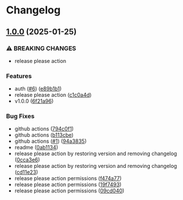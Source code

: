 # Changelog

## [1.0.0](https://github.com/gueriboutmathieu/python_utils/compare/v0.1.0...v1.0.0) (2025-01-25)


### ⚠ BREAKING CHANGES

* release please action

### Features

* auth ([#6](https://github.com/gueriboutmathieu/python_utils/issues/6)) ([e89b1b1](https://github.com/gueriboutmathieu/python_utils/commit/e89b1b1998764153f9f9c7db85edeb2e5ca47255))
* release please action ([c1c0a4d](https://github.com/gueriboutmathieu/python_utils/commit/c1c0a4d8d2eecc675688290d2497b0c3d7c01fe0))
* v1.0.0 ([6f21a96](https://github.com/gueriboutmathieu/python_utils/commit/6f21a967b96479368bce9b5fb662e61b5e02e7d6))


### Bug Fixes

* github actions ([794c0f1](https://github.com/gueriboutmathieu/python_utils/commit/794c0f11c95c642969b878e3aaee1723852309c5))
* github actions ([b113cbe](https://github.com/gueriboutmathieu/python_utils/commit/b113cbe9c084d19f04e1e5a48cd661cf3d8a94aa))
* github actions ([#1](https://github.com/gueriboutmathieu/python_utils/issues/1)) ([94a3835](https://github.com/gueriboutmathieu/python_utils/commit/94a38359a53809e678f26bef7fc9700d2b8f0375))
* readme ([0ab1134](https://github.com/gueriboutmathieu/python_utils/commit/0ab1134629ac253b1ad9e8794326cd2fd938a74b))
* release please action by restoring version and removing changelog ([0cca3e6](https://github.com/gueriboutmathieu/python_utils/commit/0cca3e6934d64969c4502a250b47b254bb08cfb8))
* release please action by restoring version and removing changelog ([cd11e23](https://github.com/gueriboutmathieu/python_utils/commit/cd11e23fdb1b72059d03686fb9f30a73d45f3ffd))
* release please action permissions ([f474a77](https://github.com/gueriboutmathieu/python_utils/commit/f474a77af546c505cac930e6682c9a19024aaeea))
* release please action permissions ([19f7493](https://github.com/gueriboutmathieu/python_utils/commit/19f7493fd023d986484fffc3a2e9b6b2fcaf5073))
* release please action permissions ([09cd040](https://github.com/gueriboutmathieu/python_utils/commit/09cd04098ecb3c8713a24fec3c9c99137c13350d))
